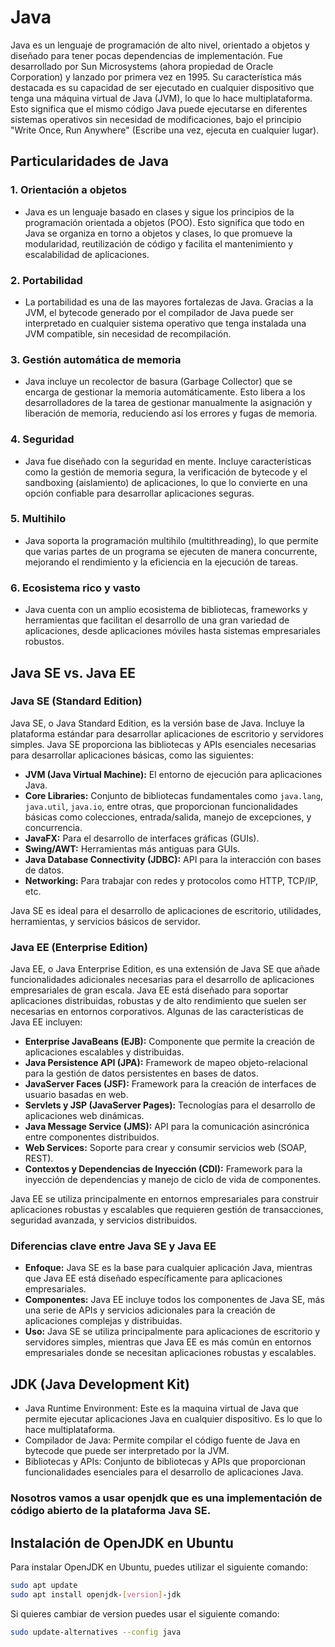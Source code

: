 # Java

Java es un lenguaje de programación de alto nivel, orientado a objetos y diseñado para tener pocas dependencias de implementación. Fue desarrollado por Sun Microsystems (ahora propiedad de Oracle Corporation) y lanzado por primera vez en 1995. Su característica más destacada es su capacidad de ser ejecutado en cualquier dispositivo que tenga una máquina virtual de Java (JVM), lo que lo hace multiplataforma. Esto significa que el mismo código Java puede ejecutarse en diferentes sistemas operativos sin necesidad de modificaciones, bajo el principio "Write Once, Run Anywhere" (Escribe una vez, ejecuta en cualquier lugar).

## Particularidades de Java

### 1. **Orientación a objetos**
   - Java es un lenguaje basado en clases y sigue los principios de la programación orientada a objetos (POO). Esto significa que todo en Java se organiza en torno a objetos y clases, lo que promueve la modularidad, reutilización de código y facilita el mantenimiento y escalabilidad de aplicaciones.

### 2. **Portabilidad**
   - La portabilidad es una de las mayores fortalezas de Java. Gracias a la JVM, el bytecode generado por el compilador de Java puede ser interpretado en cualquier sistema operativo que tenga instalada una JVM compatible, sin necesidad de recompilación.

### 3. **Gestión automática de memoria**
   - Java incluye un recolector de basura (Garbage Collector) que se encarga de gestionar la memoria automáticamente. Esto libera a los desarrolladores de la tarea de gestionar manualmente la asignación y liberación de memoria, reduciendo así los errores y fugas de memoria.

### 4. **Seguridad**
   - Java fue diseñado con la seguridad en mente. Incluye características como la gestión de memoria segura, la verificación de bytecode y el sandboxing (aislamiento) de aplicaciones, lo que lo convierte en una opción confiable para desarrollar aplicaciones seguras.

### 5. **Multihilo**
   - Java soporta la programación multihilo (multithreading), lo que permite que varias partes de un programa se ejecuten de manera concurrente, mejorando el rendimiento y la eficiencia en la ejecución de tareas.

### 6. **Ecosistema rico y vasto**
   - Java cuenta con un amplio ecosistema de bibliotecas, frameworks y herramientas que facilitan el desarrollo de una gran variedad de aplicaciones, desde aplicaciones móviles hasta sistemas empresariales robustos.

## Java SE vs. Java EE

### Java SE (Standard Edition)
Java SE, o Java Standard Edition, es la versión base de Java. Incluye la plataforma estándar para desarrollar aplicaciones de escritorio y servidores simples. Java SE proporciona las bibliotecas y APIs esenciales necesarias para desarrollar aplicaciones básicas, como las siguientes:

- **JVM (Java Virtual Machine):** El entorno de ejecución para aplicaciones Java.
- **Core Libraries:** Conjunto de bibliotecas fundamentales como `java.lang`, `java.util`, `java.io`, entre otras, que proporcionan funcionalidades básicas como colecciones, entrada/salida, manejo de excepciones, y concurrencia.
- **JavaFX:** Para el desarrollo de interfaces gráficas (GUIs).
- **Swing/AWT:** Herramientas más antiguas para GUIs.
- **Java Database Connectivity (JDBC):** API para la interacción con bases de datos.
- **Networking:** Para trabajar con redes y protocolos como HTTP, TCP/IP, etc.

Java SE es ideal para el desarrollo de aplicaciones de escritorio, utilidades, herramientas, y servicios básicos de servidor.

### Java EE (Enterprise Edition)
Java EE, o Java Enterprise Edition, es una extensión de Java SE que añade funcionalidades adicionales necesarias para el desarrollo de aplicaciones empresariales de gran escala. Java EE está diseñado para soportar aplicaciones distribuidas, robustas y de alto rendimiento que suelen ser necesarias en entornos corporativos. Algunas de las características de Java EE incluyen:

- **Enterprise JavaBeans (EJB):** Componente que permite la creación de aplicaciones escalables y distribuidas.
- **Java Persistence API (JPA):** Framework de mapeo objeto-relacional para la gestión de datos persistentes en bases de datos.
- **JavaServer Faces (JSF):** Framework para la creación de interfaces de usuario basadas en web.
- **Servlets y JSP (JavaServer Pages):** Tecnologías para el desarrollo de aplicaciones web dinámicas.
- **Java Message Service (JMS):** API para la comunicación asincrónica entre componentes distribuidos.
- **Web Services:** Soporte para crear y consumir servicios web (SOAP, REST).
- **Contextos y Dependencias de Inyección (CDI):** Framework para la inyección de dependencias y manejo de ciclo de vida de componentes.

Java EE se utiliza principalmente en entornos empresariales para construir aplicaciones robustas y escalables que requieren gestión de transacciones, seguridad avanzada, y servicios distribuidos.

### Diferencias clave entre Java SE y Java EE
- **Enfoque:** Java SE es la base para cualquier aplicación Java, mientras que Java EE está diseñado específicamente para aplicaciones empresariales.
- **Componentes:** Java EE incluye todos los componentes de Java SE, más una serie de APIs y servicios adicionales para la creación de aplicaciones complejas y distribuidas.
- **Uso:** Java SE se utiliza principalmente para aplicaciones de escritorio y servidores simples, mientras que Java EE es más común en entornos empresariales donde se necesitan aplicaciones robustas y escalables.

## JDK (Java Development Kit)

- Java Runtime Environment: Este es la maquina virtual de Java que permite ejecutar aplicaciones Java en cualquier dispositivo. Es lo que lo hace multiplataforma.
- Compilador de Java: Permite compilar el código fuente de Java en bytecode que puede ser interpretado por la JVM.
- Bibliotecas y APIs: Conjunto de bibliotecas y APIs que proporcionan funcionalidades esenciales para el desarrollo de aplicaciones Java.

### Nosotros vamos a usar openjdk que es una implementación de código abierto de la plataforma Java SE.

## Instalación de OpenJDK en Ubuntu

Para instalar OpenJDK en Ubuntu, puedes utilizar el siguiente comando:

```bash
sudo apt update
sudo apt install openjdk-[version]-jdk
```

Si quieres cambiar de version puedes usar el siguiente comando:

```bash
sudo update-alternatives --config java
```

